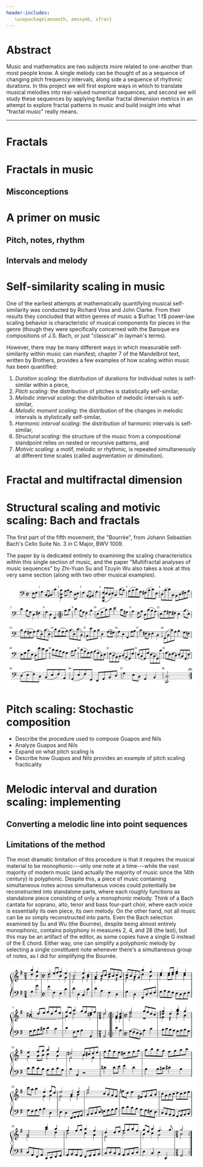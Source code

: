 ```yaml
---
header-includes:
   \usepackage{amsmath, amssymb, xfrac}
---
```

<!--
present a 20-25 minutes slide or power point presentation that will be judged by
the rest of the class, the instructor and other faculty members that will attend
the presentations.

The teams must also submit a formal project (very much in the style of a journal
publication). The report should not exceed 20 pages (including all graphic
material) and should include:
- Title, authors, affiliations.
- Abstract.
- Introductory background material on the literature and significance of the
  project.
- Development of the mathematical model or a survey of a collection of relevant
  models.
- Discussion on the relevant mathematical theory that applies.
- Some original work on your own for either extending the model and performing
  simulations.
- Discussion and conclusions to summarize your work.
- References.

-->

# Abstract

Music and mathematics are two subjects more related to one-another than most
people know. A single melody can be thought of as a sequence of changing pitch
frequency intervals, along side a sequence of rhythmic durations. In this
project we will first explore ways in which to translate musical melodies into
real-valued numerical sequences, and second we will study these sequences by
applying familiar fractal dimension metrics in an attempt to explore fractal
patterns in music and build insight into what "fractal music" really means.

---

<!-- "Introduction"? -->
<!-- SECTION ------------------------------------------------------------- -->

# Fractals

# Fractals in music

## Misconceptions

<!-- SECTION ------------------------------------------------------------- -->
# A primer on music

## Pitch, notes, rhythm

## Intervals and melody

<!-- SECTION ------------------------------------------------------------- -->
# Self-similarity scaling in music 

One of the earliest attempts at mathematically quantifying musical
self-similarity was conducted by Richard Voss and John Clarke. From their
results they concluded that within genres of music a $\sfrac 1 f$ power-law
scaling behavior is characteristic of musical components for pieces in the genre
(though they were specifically concerned with the Baroque era compositions of
J.S. Bach, or just "classical" in layman's terms).
<!-- -->
However, there may be many different ways in which measurable self-similarity
within music can manifest; chapter 7 of the Mandelbrot text, written by
Brothers, provides a few examples of how scaling within music has been
quantified:

1. *Duration scaling*: the distribution of durations for individual notes is
   self-similar within a piece,
2. *Pitch scaling*: the distribution of pitches is statistically self-similar,
3. *Melodic interval scaling*: the distribution of melodic intervals is
   self-similar,
4. *Melodic moment scaling*: the distribution of the changes in melodic
   intervals is stylistically self-similar,
5. *Harmonic interval scaling*: the distribution of harmonic intervals is
   self-similar,
6. *Structural scaling*: the structure of the music from a compositional
   standpoint relies on nested or recursive patterns, and
7. *Motivic scaling*: a motif, melodic or rhythmic, is repeated simultaneously
   at different time scales (called augmentation or diminution).

<!-- SECTION ------------------------------------------------------------- -->

# Fractal and multifractal dimension

<!-- SECTION ------------------------------------------------------------- -->
# Structural scaling and motivic scaling: Bach and fractals

The first part of the fifth movement, the "Bourrée", from
Johann Sebastian Bach's Cello Suite No. 3 in C Major, BWV 1009.

The paper <PAPER> by <AUTHORS> is dedicated entirely to examining the scaling
characteristics within this single section of music, and the paper "Multifractal
analyses of music sequences" by Zhi-Yuan Su and Tzuyin Wu also takes a look at
this very same section (along with two other musical examples).

![Cello Suite No. 3 in C Major, BWV 1009, V. Bourrée I.](./music/bwv1009_bourree.png)

<!-- SECTION ------------------------------------------------------------- -->
# Pitch scaling: Stochastic composition

- Describe the procedure used to compose Guapos and Nils
- Analyze Guapos and Nils
- Expand on what pitch scaling is
- Describe how Guapos and Nils provides an example of pitch scaling fracticality

<!-- SECTION ------------------------------------------------------------- -->
# Melodic interval and duration scaling: implementing

## Converting a melodic line into point sequences

## Limitations of the method

The most dramatic limitation of this procedure is that it requires the musical
material to be monophonic---only one note at a time---while the vast majority of
modern music (and actually the majority of music since the 14th century) is
polyphonic. Despite this, a piece of music containing simultaneous notes across
simultaneous voices could potentially be reconstructed into standalone parts,
where each roughly functions as standalone piece consisting of only a monophonic
melody. Think of a Bach cantata for soprano, alto, tenor and bass four-part
choir, where each voice is essentially its own piece, its own melody. On the
other hand, not all music can be so simply reconstructed into parts. Even the
Bach selection examined by Su and Wu (the Bourrée), despite being almost
entirely monophonic, contains polyphony in measures 2, 4, and 28 (the last), but
this may be an artifact of the editor, as some copies have a single G instead of
the E chord. Either way, one can simplify a polyphonic melody by selecting a
single constituent note whenever there's a simultaneous group of notes, as I did
for simplifying the Bourrée.

![French Suite No. 5 in G Major, BWV 1009, III. Gavotte](./music/bwv816_gavotte.png)


